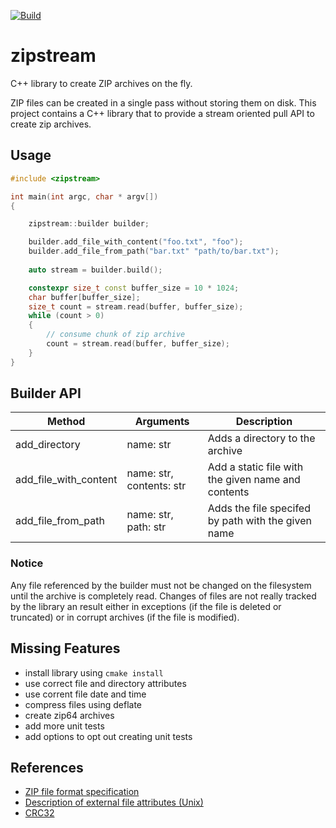 [![Build](https://github.com/falk-werner/zipstream/actions/workflows/build.yml/badge.svg)](https://github.com/falk-werner/zipstream/actions/workflows/build.yml)

# zipstream

C++ library to create ZIP archives on the fly.

ZIP files can be created in a single pass without storing them on disk. This project contains a C++ library that to provide a stream oriented pull API to create zip archives.

## Usage

```C++
#include <zipstream>

int main(int argc, char * argv[])
{

    zipstream::builder builder;

    builder.add_file_with_content("foo.txt", "foo");
    builder.add_file_from_path("bar.txt" "path/to/bar.txt");
 
    auto stream = builder.build();

    constexpr size_t const buffer_size = 10 * 1024;
    char buffer[buffer_size];
    size_t count = stream.read(buffer, buffer_size);
    while (count > 0)
    {
        // consume chunk of zip archive
        count = stream.read(buffer, buffer_size);
    }
}
```

## Builder API

| Method | Arguments | Description |
| ------ | --------- | ----------- |
| add_directory | name: str | Adds a directory to the archive |
| add_file_with_content | name: str, contents: str | Add a static file with the given name and contents |
| add_file_from_path | name: str, path: str | Adds the file specifed by path with the given name |

### Notice

Any file referenced by the builder must not be changed on the filesystem
until the archive is completely read. Changes of files are not really
tracked by the library an result either in exceptions (if the file is
deleted or truncated) or in corrupt archives (if the file is modified).

## Missing Features

- install library using `cmake install`
- use correct file and directory attributes
- use corrent file date and time
- compress files using deflate
- create zip64 archives
- add more unit tests
- add options to opt out creating unit tests


## References

- [ZIP file format specification](https://pkware.cachefly.net/webdocs/casestudies/APPNOTE.TXT)
- [Description of external file attributes (Unix)](https://unix.stackexchange.com/questions/14705/the-zip-formats-external-file-attribute)
- [CRC32](https://crccalc.com/?crc=42&method=CRC-32/ISO-HDLC)
